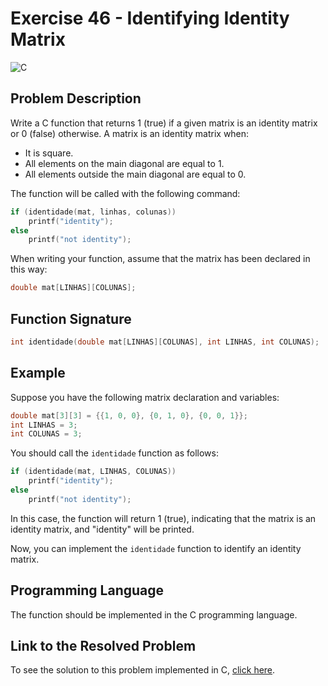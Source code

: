 # Exercise 46 - Identifying Identity Matrix

![C](https://img.shields.io/badge/C-DA1F26?style=for-the-badge&logo=c&logoColor=white)

## Problem Description

Write a C function that returns 1 (true) if a given matrix is an identity matrix or 0 (false) otherwise. A matrix is an identity matrix when:

- It is square.
- All elements on the main diagonal are equal to 1.
- All elements outside the main diagonal are equal to 0.

The function will be called with the following command:

```c
if (identidade(mat, linhas, colunas))
    printf("identity");
else
    printf("not identity");
```

When writing your function, assume that the matrix has been declared in this way:

```c
double mat[LINHAS][COLUNAS];
```

## Function Signature

```c
int identidade(double mat[LINHAS][COLUNAS], int LINHAS, int COLUNAS);
```

## Example

Suppose you have the following matrix declaration and variables:

```c
double mat[3][3] = {{1, 0, 0}, {0, 1, 0}, {0, 0, 1}};
int LINHAS = 3;
int COLUNAS = 3;
```

You should call the `identidade` function as follows:

```c
if (identidade(mat, LINHAS, COLUNAS))
    printf("identity");
else
    printf("not identity");
```

In this case, the function will return 1 (true), indicating that the matrix is an identity matrix, and "identity" will be printed.

Now, you can implement the `identidade` function to identify an identity matrix.

## Programming Language

The function should be implemented in the C programming language.

## Link to the Resolved Problem

To see the solution to this problem implemented in C, [click here](/2020_2/CAP/Cycle11/Exercises/E46/E46.c).
